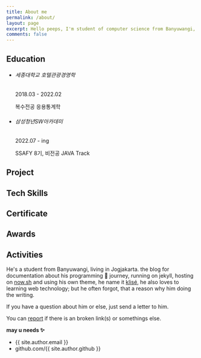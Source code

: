 ```yaml
---
title: About me
permalink: /about/
layout: page
excerpt: Hello peeps, I'm student of computer science from Banyuwangi, living in Jogjakarta. This blog for documentation about my programming journey, running on jekyll, hosting on netlify and using my own simple theme.
comments: false
---
```


<head>
  <style> 
  </style>
</head>

## Education
<div class="timeline">
  <ul class="timeline-list">
    <li>
      <div class="content">
        <h6>세종대학교 호텔관광경영학</h6><span>2018.03 - 2022.02</span>
        <p>복수전공 응용통계학</p>
      </div>
    </li>
    <li>
      <div class="content">
        <h6>삼성청년SW아카데미</h6><span>2022.07 - ing</span>
        <p>SSAFY 8기, 비전공 JAVA Track</p>
      </div>
    </li>
  </ul>
</div>

## Project

## Tech Skills

## Certificate

## Awards

## Activities

He's a student from Banyuwangi, living in Jogjakarta. the blog for documentation about his programming 🎒 journey, running on jekyll, hosting on [now.sh](http://now.sh) and using his own theme, he name it <a href="https://github.com/piharpi/jekyll-klise" target="_blank" rel="noopener">klisé</a>, he also loves to learning web technology; but he often forgot, that a reason why him doing the writing.

If you have a question about him or else, just send a letter to him.

You can [report](http://github.com/piharpi/jekyll-klise/issues/new) if there is an broken link(s) or somethings else.

**may u needs ✨**
- {{ site.author.email }}
- github.com/{{ site.author.github }}

